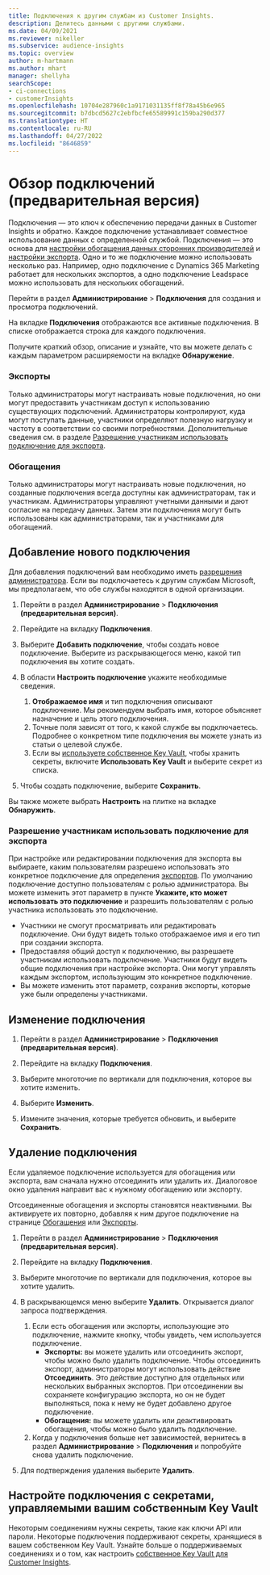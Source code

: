 ```yaml
---
title: Подключения к другим службам из Customer Insights.
description: Делитесь данными с другими службами.
ms.date: 04/09/2021
ms.reviewer: nikeller
ms.subservice: audience-insights
ms.topic: overview
author: m-hartmann
ms.author: mhart
manager: shellyha
searchScope:
- ci-connections
- customerInsights
ms.openlocfilehash: 10704e287960c1a9171031135ff8f78a45b6e965
ms.sourcegitcommit: b7dbcd5627c2ebfbcfe65589991c159ba290d377
ms.translationtype: HT
ms.contentlocale: ru-RU
ms.lasthandoff: 04/27/2022
ms.locfileid: "8646859"
---
```

# <a name="connections-preview-overview"></a>Обзор подключений (предварительная версия)

Подключения — это ключ к обеспечению передачи данных в Customer Insights и обратно. Каждое подключение устанавливает совместное использование данных с определенной службой. Подключения — это основа для [настройки обогащения данных сторонних производителей](enrichment-hub.md) и [настройки экспорта](export-destinations.md). Одно и то же подключение можно использовать несколько раз. Например, одно подключение с Dynamics 365 Marketing работает для нескольких экспортов, а одно подключение Leadspace можно использовать для нескольких обогащений.

Перейти в раздел **Администрирование** > **Подключения** для создания и просмотра подключений.

На вкладке **Подключения** отображаются все активные подключения. В списке отображается строка для каждого подключения. 

Получите краткий обзор, описание и узнайте, что вы можете делать с каждым параметром расширяемости на вкладке **Обнаружение**.

### <a name="exports"></a>Экспорты

Только администраторы могут настраивать новые подключения, но они могут предоставить участникам доступ к использованию существующих подключений. Администраторы контролируют, куда могут поступать данные, участники определяют полезную нагрузку и частоту в соответствии со своими потребностями. Дополнительные сведения см. в разделе [Разрешение участникам использовать подключение для экспорта](#allow-contributors-to-use-a-connection-for-exports).

### <a name="enrichments"></a>Обогащения

Только администраторы могут настраивать новые подключения, но созданные подключения всегда доступны как администраторам, так и участникам. Администраторы управляют учетными данными и дают согласие на передачу данных. Затем эти подключения могут быть использованы как администраторами, так и участниками для обогащений.

## <a name="add-a-new-connection"></a>Добавление нового подключения

Для добавления подключений вам необходимо иметь [разрешения администратора](permissions.md). Если вы подключаетесь к другим службам Microsoft, мы предполагаем, что обе службы находятся в одной организации.

1. Перейти в раздел **Администрирование** > **Подключения (предварительная версия)**.

1. Перейдите на вкладку **Подключения**.

1. Выберите **Добавить подключение**, чтобы создать новое подключение. Выберите из раскрывающегося меню, какой тип подключения вы хотите создать.

1. В области **Настроить подключение** укажите необходимые сведения. 
   1. **Отображаемое имя** и тип подключения описывают подключение. Мы рекомендуем выбрать имя, которое объясняет назначение и цель этого подключения.
   1. Точные поля зависят от того, к какой службе вы подключаетесь. Подробнее о конкретном типе подключения вы можете узнать из статьи о целевой службе.
   1. Если вы [используете собственное Key Vault](use-azure-key-vault.md), чтобы хранить секреты, включите **Использовать Key Vault** и выберите секрет из списка.

1. Чтобы создать подключение, выберите **Сохранить**.

Вы также можете выбрать **Настроить** на плитке на вкладке **Обнаружить**.

### <a name="allow-contributors-to-use-a-connection-for-exports"></a>Разрешение участникам использовать подключение для экспорта

При настройке или редактировании подключения для экспорта вы выбираете, каким пользователям разрешено использовать это конкретное подключение для определения [экспортов](export-destinations.md). По умолчанию подключение доступно пользователям с ролью администратора. Вы можете изменить этот параметр в пункте **Укажите, кто может использовать это подключение** и разрешить пользователям с ролью участника использовать это подключение.

- Участники не смогут просматривать или редактировать подключение. Они будут видеть только отображаемое имя и его тип при создании экспорта.
- Предоставляя общий доступ к подключению, вы разрешаете участникам использовать подключение. Участники будут видеть общие подключения при настройке экспорта. Они могут управлять каждым экспортом, использующим это конкретное подключение.
- Вы можете изменить этот параметр, сохранив экспорты, которые уже были определены участниками.

## <a name="edit-a-connection"></a>Изменение подключения

1. Перейти в раздел **Администрирование** > **Подключения (предварительная версия)**.

1. Перейдите на вкладку **Подключения**.

1. Выберите многоточие по вертикали для подключения, которое вы хотите изменить.

1. Выберите **Изменить**.

1. Измените значения, которые требуется обновить, и выберите **Сохранить**.

## <a name="remove-a-connection"></a>Удаление подключения

Если удаляемое подключение используется для обогащения или экспорта, вам сначала нужно отсоединить или удалить их. Диалоговое окно удаления направит вас к нужному обогащению или экспорту. 

Отсоединенные обогащения и экспорты становятся неактивными. Вы активируете их повторно, добавляя к ним другое подключение на странице [Обогащения](enrichment-hub.md) или [Экспорты](export-destinations.md).

1. Перейти в раздел **Администрирование** > **Подключения (предварительная версия)**.

1. Перейдите на вкладку **Подключения**.

1. Выберите многоточие по вертикали для подключения, которое вы хотите удалить.

1. В раскрывающемся меню выберите **Удалить**. Открывается диалог запроса подтверждения.

   1. Если есть обогащения или экспорты, использующие это подключение, нажмите кнопку, чтобы увидеть, чем используется подключение.
      - **Экспорты:** вы можете удалить или отсоединить экспорт, чтобы можно было удалить подключение. Чтобы отсоединить экспорт, администраторы могут использовать действие **Отсоединить**. Это действие доступно для отдельных или нескольких выбранных экспортов. При отсоединении вы сохраняете конфигурацию экспорта, но он не будет выполняться, пока к нему не будет добавлено другое подключение.
      - **Обогащения:** вы можете удалить или деактивировать обогащения, чтобы можно было удалить подключение. 
   1. Когда у подключения больше нет зависимостей, вернитесь в раздел **Администрирование** > **Подключения** и попробуйте снова удалить подключение.

1. Для подтверждения удаления выберите **Удалить**.

## <a name="set-up-connections-with-secrets-managed-by-your-own-key-vault"></a>Настройте подключения с секретами, управляемыми вашим собственным Key Vault

Некоторым соединениям нужны секреты, такие как ключи API или пароли. Некоторые подключения поддерживают секреты, хранящиеся в вашем собственном Key Vault. Узнайте больше о поддерживаемых соединениях и о том, как настроить [собственное Key Vault для Customer Insights](use-azure-key-vault.md).
